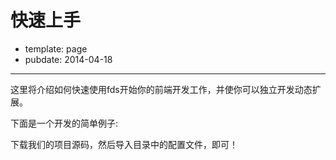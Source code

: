 # 快速上手

- template: page
- pubdate: 2014-04-18

-----------

这里将介绍如何快速使用fds开始你的前端开发工作，并使你可以独立开发动态扩展。

下面是一个开发的简单例子:

下载我们的项目源码，然后导入目录中的配置文件，即可！


